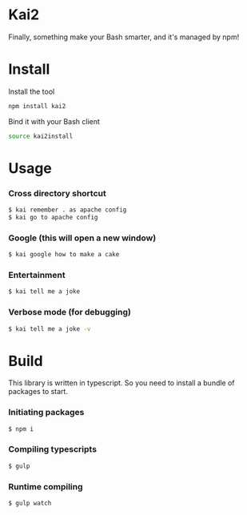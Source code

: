 # Kai2

Finally, something make your Bash smarter, and it's managed by npm!

# Install

Install the tool
```bash
npm install kai2
```

Bind it with your Bash client
```bash
source kai2install
```

# Usage

### Cross directory shortcut
```bash
$ kai remember . as apache config
$ kai go to apache config 
```

### Google (this will open a new window)
```bash
$ kai google how to make a cake
```

### Entertainment
```bash
$ kai tell me a joke
```

### Verbose mode (for debugging)
```bash
$ kai tell me a joke -v
```

# Build

This library is written in typescript. So you need to install a bundle of packages to start.

### Initiating packages
```bash
$ npm i
```

### Compiling typescripts
```bash
$ gulp
```

### Runtime compiling
```bash
$ gulp watch
```